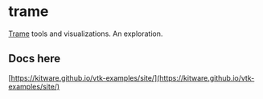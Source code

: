 # trame
[Trame](https://kitware.github.io/trame/docs/index.html) tools and visualizations. An exploration.

## Docs here
[https://kitware.github.io/vtk-examples/site/](https://kitware.github.io/vtk-examples/site/)